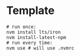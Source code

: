 # Template

```shell
# run once:
nvm install lts/iron
nvm install-latest-npm
# run every time:
nvm use # will use .nvmrc
```
